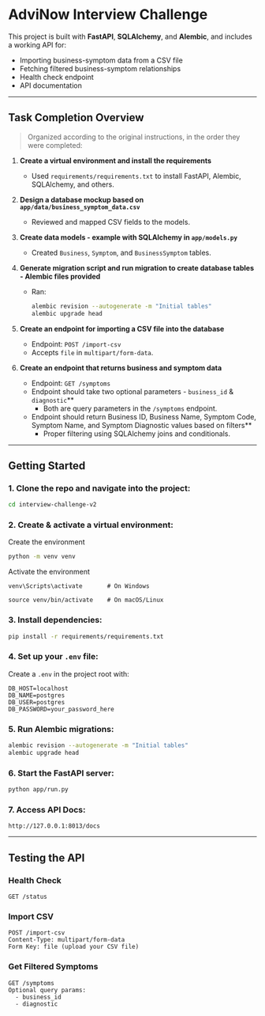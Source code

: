# AdviNow Interview Challenge

This project is built with **FastAPI**, **SQLAlchemy**, and **Alembic**, and includes a working API for:
- Importing business-symptom data from a CSV file
- Fetching filtered business-symptom relationships
- Health check endpoint
- API documentation

---

## Task Completion Overview

> Organized according to the original instructions, in the order they were completed:

1. **Create a virtual environment and install the requirements**
   - Used `requirements/requirements.txt` to install FastAPI, Alembic, SQLAlchemy, and others.

2. **Design a database mockup based on `app/data/business_symptom_data.csv`**
   - Reviewed and mapped CSV fields to the models.
   
3. **Create data models - example with SQLAlchemy in `app/models.py`**
   - Created `Business`, `Symptom`, and `BusinessSymptom` tables.
   
4. **Generate migration script and run migration to create database tables - Alembic files provided**
   - Ran:
     ```bash
     alembic revision --autogenerate -m "Initial tables"
     alembic upgrade head
     ```

5. **Create an endpoint for importing a CSV file into the database**
   - Endpoint: `POST /import-csv`
   - Accepts `file` in `multipart/form-data`.

6. **Create an endpoint that returns business and symptom data**
    - Endpoint: `GET /symptoms`
    - Endpoint should take two optional parameters - `business_id` & `diagnostic`**
        - Both are query parameters in the `/symptoms` endpoint.
    - Endpoint should return Business ID, Business Name, Symptom Code, Symptom Name, and Symptom Diagnostic values based on filters**
        - Proper filtering using SQLAlchemy joins and conditionals.

---

## Getting Started

### 1. Clone the repo and navigate into the project:
```bash
cd interview-challenge-v2
```

### 2. Create & activate a virtual environment:
Create the environment
```bash
python -m venv venv
```
Activate the environment 
```
venv\Scripts\activate       # On Windows

source venv/bin/activate    # On macOS/Linux
```

### 3. Install dependencies:
```bash
pip install -r requirements/requirements.txt
```

### 4. Set up your `.env` file:
Create a `.env` in the project root with:
```env
DB_HOST=localhost
DB_NAME=postgres
DB_USER=postgres
DB_PASSWORD=your_password_here
```

### 5. Run Alembic migrations:
```bash
alembic revision --autogenerate -m "Initial tables"
alembic upgrade head
```

### 6. Start the FastAPI server:
```bash
python app/run.py
```

### 7. Access API Docs:
```
http://127.0.0.1:8013/docs
```

---

## Testing the API

### Health Check
```http
GET /status
```

### Import CSV
```http
POST /import-csv
Content-Type: multipart/form-data
Form Key: file (upload your CSV file)
```

### Get Filtered Symptoms
```http
GET /symptoms
Optional query params:
  - business_id
  - diagnostic
```
